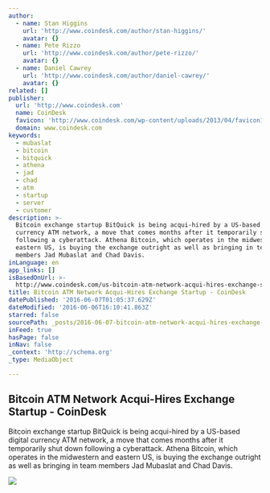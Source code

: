 ```yaml
---
author:
  - name: Stan Higgins
    url: 'http://www.coindesk.com/author/stan-higgins/'
    avatar: {}
  - name: Pete Rizzo
    url: 'http://www.coindesk.com/author/pete-rizzo/'
    avatar: {}
  - name: Daniel Cawrey
    url: 'http://www.coindesk.com/author/daniel-cawrey/'
    avatar: {}
related: []
publisher:
  url: 'http://www.coindesk.com'
  name: CoinDesk
  favicon: 'http://www.coindesk.com/wp-content/uploads/2013/04/favicon1.ico?7fca2f'
  domain: www.coindesk.com
keywords:
  - mubaslat
  - bitcoin
  - bitquick
  - athena
  - jad
  - chad
  - atm
  - startup
  - server
  - customer
description: >-
  Bitcoin exchange startup BitQuick is being acqui-hired by a US-based digital
  currency ATM network, a move that comes months after it temporarily shut down
  following a cyberattack. Athena Bitcoin, which operates in the midwestern and
  eastern US, is buying the exchange outright as well as bringing in team
  members Jad Mubaslat and Chad Davis.
inLanguage: en
app_links: []
isBasedOnUrl: >-
  http://www.coindesk.com/us-bitcoin-atm-network-acqui-hires-exchange-startup-bitquick/
title: Bitcoin ATM Network Acqui-Hires Exchange Startup - CoinDesk
datePublished: '2016-06-07T01:05:37.629Z'
dateModified: '2016-06-06T16:10:41.863Z'
starred: false
sourcePath: _posts/2016-06-07-bitcoin-atm-network-acqui-hires-exchange-startup-coindesk.md
inFeed: true
hasPage: false
inNav: false
_context: 'http://schema.org'
_type: MediaObject

---
```

<article style=""><h1>Bitcoin ATM Network Acqui-Hires Exchange Startup - CoinDesk</h1><p>Bitcoin exchange startup BitQuick is being acqui-hired by a US-based digital currency ATM network, a move that comes months after it temporarily shut down following a cyberattack. Athena Bitcoin, which operates in the midwestern and eastern US, is buying the exchange outright as well as bringing in team members Jad Mubaslat and Chad Davis.</p><img src="http://media.coindesk.com/2016/06/Deal.jpg" /></article>